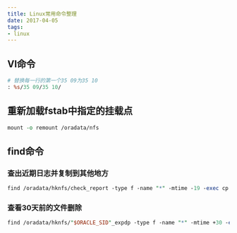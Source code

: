 ```yaml
---
title: Linux常用命令整理
date: 2017-04-05
tags:
- linux
---
```


## VI命令
``` perl
# 替换每一行的第一个35 09为35 10
: %s/35 09/35 10/
```

## 重新加载fstab中指定的挂载点
``` perl
mount -o remount /oradata/nfs
```

## find命令
### 查出近期日志并复制到其他地方
``` perl
find /oradata/hknfs/check_report -type f -name "*" -mtime -19 -exec cp {} /oradata/ngnfs/check_report \;
```

### 查看30天前的文件删除
``` perl
find /oradata/hknfs/"$ORACLE_SID"_expdp -type f -name "*" -mtime +30 -exec rm -rf {} \; 
```

